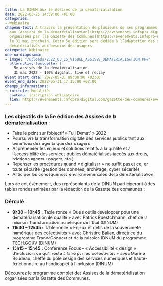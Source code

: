 ```yaml
---
title: La DINUM aux 5e Assises de la dématérialisation
date: 2022-03-25 14:39:00 +01:00
categories:
- Webinaire
chapeau-text: A travers la présentation de plusieurs de ses programmes, la DINUM participera
  aux [Assises de la dématérialisation](https://evenements.infopro-digital.com/gazette-des-communes/evenement-assises-de-la-dematerialisation-2022-p-15142#/)
  organisées par [la Gazette des Communes](https://evenements.infopro-digital.com/gazette-des-communes/evenements/#/)
  le 31 mai prochain. Cette 5e édition sera dédiée à l’adaptation des services publics
  dématérialisés aux besoins des usagers.
categorie: Webinaire
une-ou-diaporama:
- image: "/uploads/2022_03_25_VISUEL_ASSISES_DEMATERIALISATION.PNG"
  alternative-textuelle: |-
    5e assises de la dématérialisation
    31 mai 2022 - 100% digital, live et replay
event_start_date: 2022-05-31 09:00:00 +02:00
event_end_date: 2022-05-31 17:15:00 +02:00
champs_informations:
- intitule: Modalités
  contenu: inscription obligatoire
  lien: https://evenements.infopro-digital.com/gazette-des-communes/evenement-assises-de-la-dematerialisation-2022-p-15142#/
---
```


### Les objectifs de la 5e édition des Assises de la dématérialisation : 
* Faire le point sur l’objectif « Full Démat’ » 2022
* Poursuivre la transformation digitale des services publics tant aux bénéfices des agents que des usagers
* Appréhender les enjeux et solutions relatifs à la qualité et à l’accessibilité des services publics dématérialisés (accès aux droits, relations agents-usagers, etc.)
* Repenser les procédures quand « digitaliser » ne suffit pas et ce, en toute sécurité (gestion des données, archivage, cyber sécurité)
* Anticiper les conséquences environnementales de la dématérialisation

Lors de cet événement, des représentants de la DINUM participeront à des tables rondes animées par la rédaction de la Gazette des communes : 

### Déroulé :
* **9h30 – 10h45 :** Table ronde « Quels outils développer pour une dématérialisation de qualité » avec Patrick Ruestchmann, chef de la mission Transformation numérique de l'Etat (DINUM) 
* **11h30 – 12h45 :** Table ronde « Enjeux et défis de la souveraineté numérique des collectivités » avec Christine Balian, directrice du programme FranceConnect et de la mission IDNUM du programme TECH.GOUV (DINUM)
* **15h15 – 15h45 :** Conférence Focus – « Accessibilité « design » d’inclusion: ce qu’il reste à faire par les collectivités » avec Marine Boudeau, cheffe du pôle design des services numériques et haute-fonctionnaire au handicap et à l’inclusion (DINUM)

Découvrez le programme complet des Assises de la dématérialisation organisées par la Gazette des Communes.